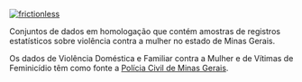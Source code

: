[![frictionless](https://github.com/Andrelamor/violencia-contra-mulher/actions/workflows/frictionless.yaml/badge.svg)](https://github.com/Andrelamor/violencia-contra-mulher/actions/workflows/frictionless.yaml)

Conjuntos de dados em homologação que contém amostras de registros estatísticos sobre violência contra a mulher no estado de Minas Gerais. 

Os dados de Violência Doméstica e Familiar contra a Mulher e de Vítimas de Feminicídio têm como fonte a [Polícia Civil de Minas Gerais](http://www.seguranca.mg.gov.br/component/gmg/page/3118-violencia-contra-a-mulher).